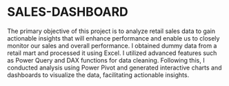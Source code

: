 # SALES-DASHBOARD
The primary objective of this project is to analyze retail sales data to gain actionable insights that will enhance performance and enable us to closely monitor our sales and overall performance. I obtained dummy data from a retail mart and processed it using Excel. I utilized advanced features such as Power Query and DAX functions for data cleaning. Following this, I conducted analysis using Power Pivot and generated interactive charts and dashboards to visualize the data, facilitating actionable insights.
